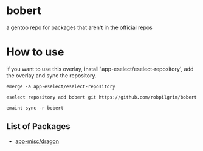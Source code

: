 # bobert
a gentoo repo for packages that aren't in the official repos

# How to use
if you want to use this overlay, install 'app-eselect/eselect-repository', add the overlay and sync the repository.

```
emerge -a app-eselect/eselect-repository

eselect repository add bobert git https://github.com/robpilgrim/bobert

emaint sync -r bobert
```

## List of Packages
- [app-misc/dragon](https://github.com/mwh/dragon)


